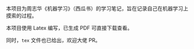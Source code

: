 本项目为周志华《机器学习》（西瓜书）的学习笔记，旨在记录自己在机器学习上摸索的过程。

本项目使用 Latex 编写，已生成 PDF 可直接下载查看。

同时，`tex` 文件也已给出，欢迎大佬 PR。